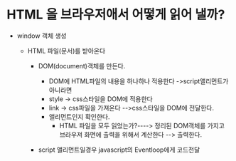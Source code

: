 # HTML 을 브라우저애서 어떻게 읽어 낼까?

- window 객체 생성

  - HTML 파일(문서)를 받아온다

    - DOM(document)객체를 만든다.

      - DOM에 HTML파일의 내용을 하나하나 적용한다 ->script앨리먼트가 아니라면
      - style -> css스타일을 DOM에 적용한다
      - link -> css파일을 가져온다 -->css스타일을 DOM에 전달한다.
      - 앨리먼트인지 확인한다.
        - HTML 파일을 모두 읽었는가?----> 정리된 DOM객체를 가지고 브라우져 화면에 출력을 위해서 계산한다 --> 출력한다.

    - script 앨리먼트일경우 javascript의 Eventloop에게 코드전달
